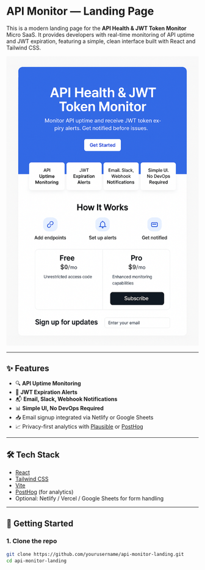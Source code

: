 # API Monitor — Landing Page

This is a modern landing page for the **API Health & JWT Token Monitor** Micro SaaS. It provides developers with real-time monitoring of API uptime and JWT expiration, featuring a simple, clean interface built with React and Tailwind CSS.

![screenshot](public/preview.png) <!-- You can replace this with an actual screenshot URL later -->

---

## ✨ Features

- 🔍 **API Uptime Monitoring**
- 🔐 **JWT Expiration Alerts**
- 📬 **Email, Slack, Webhook Notifications**
- 📊 **Simple UI, No DevOps Required**
- 📥 Email signup integrated via Netlify or Google Sheets
- 📈 Privacy-first analytics with [Plausible](https://plausible.io) or [PostHog](https://posthog.com)

---

## 🛠 Tech Stack

- [React](https://reactjs.org/)
- [Tailwind CSS](https://tailwindcss.com/)
- [Vite](https://vitejs.dev/)
- [PostHog](https://posthog.com) (for analytics)
- Optional: Netlify / Vercel / Google Sheets for form handling

---

## 🚀 Getting Started

### 1. Clone the repo

```bash
git clone https://github.com/yourusername/api-monitor-landing.git
cd api-monitor-landing
